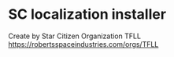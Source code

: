 # SC localization installer

Create by Star Citizen Organization TFLL
https://robertsspaceindustries.com/orgs/TFLL
